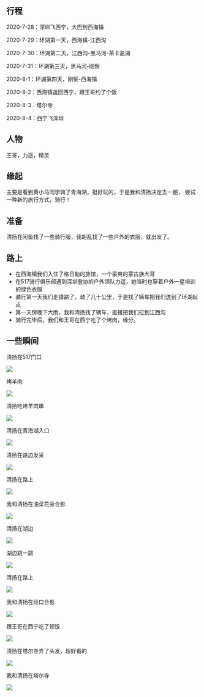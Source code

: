 ## 行程

2020-7-28：深圳飞西宁，大巴到西海镇

2020-7-29：环湖第一天，西海镇-江西沟

2020-7-30：环湖第二天，江西沟-黑马河-茶卡盐湖

2020-7-31：环湖第三天，黑马河-刚察

2020-8-1：环湖第四天，刚察-西海镇

2020-8-2：西海镇返回西宁，跟王哥约了个饭

2020-8-3：塔尔寺

2020-8-4：西宁飞深圳

## 人物

王哥，力遥，精灵


## 缘起

主要是看到黄小马同学骑了青海湖，挺好玩的，于是我和清扬决定去一趟，
尝试一种新的旅行方式，骑行！

## 准备

清扬在闲鱼找了一些骑行服，我胡乱找了一些户外的衣服，就出发了。

## 路上

* 在西海镇我们入住了格日勒的旅馆，一个豪爽的蒙古族大哥
* 在517骑行俱乐部遇到深圳登协的户外领队力遥，她当时也穿着户外一星培训的绿色衣服
* 骑行第一天我们走错路了，骑了几十公里，于是找了辆车把我们送到了环湖起点
* 第一天傍晚下大雨，我和清扬找了辆车，直接把我们拉到江西沟
* 骑行完毕后，我们和王哥在西宁吃了个烤肉，缘分。


## 一些瞬间

清扬在517门口

![](https://pic1.imgdb.cn/item/6346352d16f2c2beb1e9d724.jpg)

烤羊肉

![](https://pic1.imgdb.cn/item/6346352d16f2c2beb1e9d72b.jpg)

清扬吃烤羊肉串

![](https://pic1.imgdb.cn/item/6346352d16f2c2beb1e9d73c.jpg)

清扬在青海湖入口

![](https://pic1.imgdb.cn/item/6346352d16f2c2beb1e9d752.jpg)

清扬在路边发呆

![](https://pic1.imgdb.cn/item/6346353316f2c2beb1e9e178.jpg)

清扬在路上

![](https://pic1.imgdb.cn/item/6346353316f2c2beb1e9e17f.jpg)

我和清扬在油菜花旁合影

![](https://pic1.imgdb.cn/item/6346353316f2c2beb1e9e18f.jpg)

清扬在湖边

![](https://pic1.imgdb.cn/item/6346353316f2c2beb1e9e197.jpg)

湖边跳一跳

![](https://pic1.imgdb.cn/item/6346353316f2c2beb1e9e1a0.jpg)

清扬在路上

![](https://pic1.imgdb.cn/item/6346353716f2c2beb1e9ea0b.jpg)

我和清扬在垭口合影

![](https://pic1.imgdb.cn/item/6346353716f2c2beb1e9ea17.jpg)

跟王哥在西宁吃了顿饭

![](https://pic1.imgdb.cn/item/6346353716f2c2beb1e9ea1f.jpg)

清扬在塔尔寺弄了头发，超好看的

![](https://pic1.imgdb.cn/item/6346353716f2c2beb1e9ea2b.jpg)

我和清扬在塔尔寺

![](https://pic1.imgdb.cn/item/6346353716f2c2beb1e9ea38.jpg)
